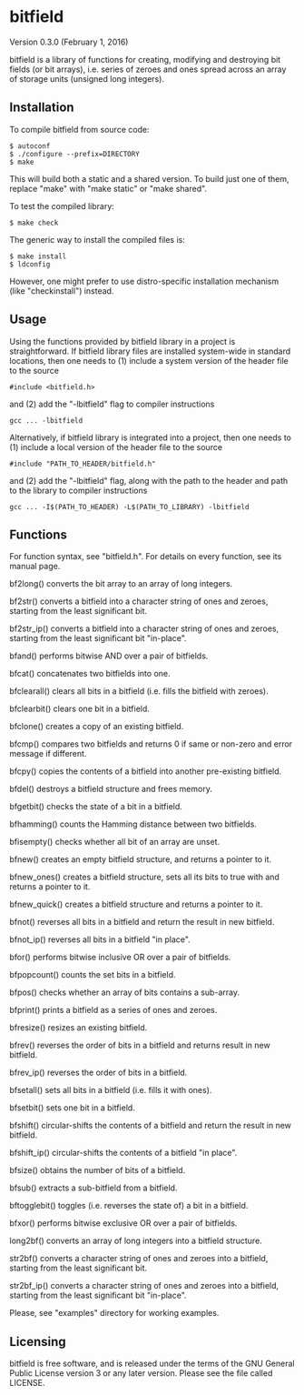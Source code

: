 bitfield
========

Version 0.3.0 (February 1, 2016)

bitfield is a library of functions for creating, modifying and destroying bit 
fields (or bit arrays), i.e. series of zeroes and ones spread across an array 
of storage units (unsigned long integers).

Installation
------------

To compile bitfield from source code:

    $ autoconf
    $ ./configure --prefix=DIRECTORY
    $ make

This will build both a static and a shared version. To build just one of them, 
replace "make" with "make static" or "make shared".

To test the compiled library:

    $ make check

The generic way to install the compiled files is:

    $ make install
    $ ldconfig

However, one might prefer to use distro-specific installation mechanism (like 
"checkinstall") instead.

Usage
-----

Using the functions provided by bitfield library in a project is 
straightforward.
If bitfield library files are installed system-wide in standard locations, then 
one needs to (1) include a system version of the header file to the source

    #include <bitfield.h>

and (2) add the "-lbitfield" flag to compiler instructions

    gcc ... -lbitfield

Alternatively, if bitfield library is integrated into a project, then one needs 
to (1) include a local version of the header file to the source

    #include "PATH_TO_HEADER/bitfield.h"

and (2) add the "-lbitfield" flag, along with the path to the header and path 
to the library to compiler instructions

    gcc ... -I$(PATH_TO_HEADER) -L$(PATH_TO_LIBRARY) -lbitfield

Functions
---------

For function syntax, see "bitfield.h". For details on every function, see its 
manual page.

bf2long() converts the bit array to an array of long integers.

bf2str() converts a bitfield into a character string of ones and zeroes,
starting from the least significant bit.

bf2str_ip() converts a bitfield into a character string of ones and zeroes,
starting from the least significant bit "in-place".

bfand() performs bitwise AND over a pair of bitfields.

bfcat() concatenates two bitfields into one.

bfclearall() clears all bits in a bitfield (i.e. fills the bitfield with 
zeroes).

bfclearbit() clears one bit in a bitfield.

bfclone() creates a copy of an existing bitfield.

bfcmp() compares two bitfields and returns 0 if same or non-zero and error 
message if different.

bfcpy() copies the contents of a bitfield into another pre-existing bitfield.

bfdel() destroys a bitfield structure and frees memory.

bfgetbit() checks the state of a bit in a bitfield.

bfhamming() counts the Hamming distance between two bitfields.

bfisempty() checks whether all bit of an array are unset.

bfnew() creates an empty bitfield structure, and returns a pointer to it.

bfnew_ones() creates a bitfield structure, sets all its bits to true with and 
returns a pointer to it.

bfnew_quick() creates a bitfield structure and returns a pointer to it.

bfnot() reverses all bits in a bitfield and return the result in new bitfield.

bfnot_ip() reverses all bits in a bitfield "in place".

bfor() performs bitwise inclusive OR over a pair of bitfields.

bfpopcount() counts the set bits in a bitfield.

bfpos() checks whether an array of bits contains a sub-array.

bfprint() prints a bitfield as a series of ones and zeroes.

bfresize() resizes an existing bitfield.

bfrev() reverses the order of bits in a bitfield and returns result in new 
bitfield.

bfrev_ip() reverses the order of bits in a bitfield.

bfsetall() sets all bits in a bitfield (i.e. fills it with ones).

bfsetbit() sets one bit in a bitfield.

bfshift() circular-shifts the contents of a bitfield and return the result in 
new bitfield.

bfshift_ip() circular-shifts the contents of a bitfield "in place".

bfsize() obtains the number of bits of a bitfield.

bfsub() extracts a sub-bitfield from a bitfield.

bftogglebit() toggles (i.e. reverses the state of) a bit in a bitfield.

bfxor() performs bitwise exclusive OR over a pair of bitfields.

long2bf() converts an array of long integers into a bitfield structure.

str2bf() converts a character string of ones and zeroes into a bitfield,
starting from the least significant bit.

str2bf_ip() converts a character string of ones and zeroes into a bitfield,
starting from the least significant bit "in-place".

Please, see "examples" directory for working examples.

Licensing
---------

bitfield is free software, and is released under the terms of the GNU General 
Public License version 3 or any later version. Please see the file called 
LICENSE.
